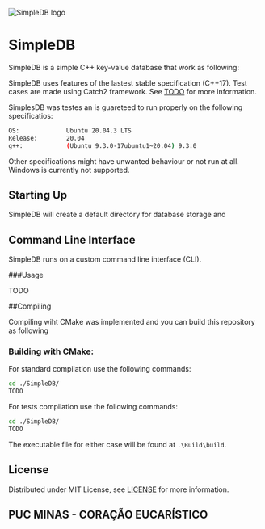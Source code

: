 <a id="top"></a>
![SimpleDB logo](https://i.imgur.com/UoeOadZ.png)

# SimpleDB

SimpleDB is a simple C++ key-value database that work as following:

SimpleDB uses features of the lastest stable specification (C++17).
Test cases are made using Catch2 framework. See [TODO](TODO) for
more information.

SimplesDB was testes an is guareteed to run properly on the following
specificatios:
```bash
OS:             Ubuntu 20.04.3 LTS
Release:        20.04
g++:            (Ubuntu 9.3.0-17ubuntu1~20.04) 9.3.0
```
Other specifications might have unwanted behaviour or not run at all.  
Windows is currently not supported.

## Starting Up

SimpleDB will create a default directory for database storage and 

## Command Line Interface
SimpleDB runs on a custom command line interface (CLI).

###Usage

TODO

##Compiling

Compiling wiht CMake was implemented and you can build this repository as following

### Building with CMake:

For standard compilation use the following commands:
```bash
cd ./SimpleDB/
TODO
```

For tests compilation use the following commands:
```bash
cd ./SimpleDB/
TODO
```

The executable file for either case will be found at `.\Build\build`.

## License

Distributed under MIT License, see [LICENSE](LICENSE) for more information.

## PUC MINAS - CORAÇÃO EUCARÍSTICO
